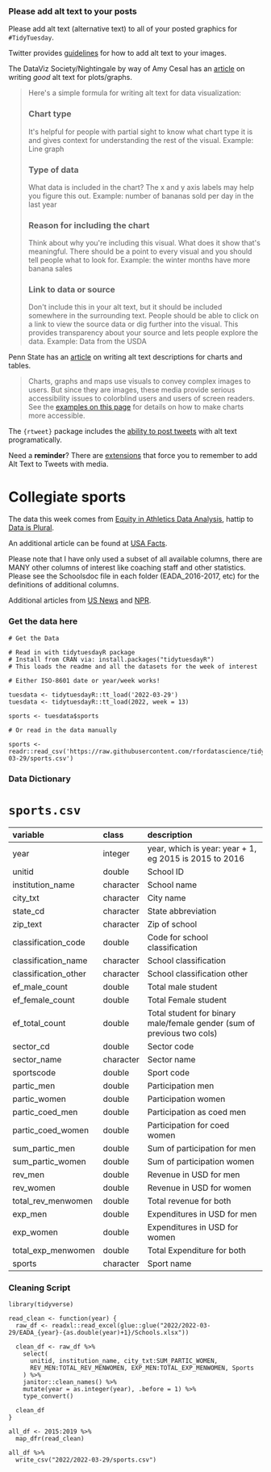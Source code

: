 ### Please add alt text to your posts

Please add alt text (alternative text) to all of your posted graphics for `#TidyTuesday`. 

Twitter provides [guidelines](https://help.twitter.com/en/using-twitter/picture-descriptions) for how to add alt text to your images.

The DataViz Society/Nightingale by way of Amy Cesal has an [article](https://medium.com/nightingale/writing-alt-text-for-data-visualization-2a218ef43f81) on writing _good_ alt text for plots/graphs.

> Here's a simple formula for writing alt text for data visualization:
> ### Chart type
> It's helpful for people with partial sight to know what chart type it is and gives context for understanding the rest of the visual.
> Example: Line graph
> ### Type of data
> What data is included in the chart? The x and y axis labels may help you figure this out.
> Example: number of bananas sold per day in the last year
> ### Reason for including the chart
> Think about why you're including this visual. What does it show that's meaningful. There should be a point to every visual and you should tell people what to look for.
> Example: the winter months have more banana sales
> ### Link to data or source
> Don't include this in your alt text, but it should be included somewhere in the surrounding text. People should be able to click on a link to view the source data or dig further into the visual. This provides transparency about your source and lets people explore the data.
> Example: Data from the USDA

Penn State has an [article](https://accessibility.psu.edu/images/charts/) on writing alt text descriptions for charts and tables.

> Charts, graphs and maps use visuals to convey complex images to users. But since they are images, these media provide serious accessibility issues to colorblind users and users of screen readers. See the [examples on this page](https://accessibility.psu.edu/images/charts/) for details on how to make charts more accessible.

The `{rtweet}` package includes the [ability to post tweets](https://docs.ropensci.org/rtweet/reference/post_tweet.html) with alt text programatically.

Need a **reminder**? There are [extensions](https://chrome.google.com/webstore/detail/twitter-required-alt-text/fpjlpckbikddocimpfcgaldjghimjiik/related) that force you to remember to add Alt Text to Tweets with media.

# Collegiate sports

The data this week comes from [Equity in Athletics Data Analysis](https://ope.ed.gov/athletics/#/datafile/list), hattip to [Data is Plural](https://www.data-is-plural.com/archive/2020-10-21-edition/).

An additional article can be found at [USA Facts](https://usafacts.org/articles/coronavirus-college-football-profit-sec-acc-pac-12-big-ten-millions-fall-2020/).

Please note that I have only used a subset of all available columns, there are MANY other columns of interest like coaching staff and other statistics. Please see the Schoolsdoc file in each folder (EADA_2016-2017, etc) for the definitions of additional columns.

Additional articles from [US News](https://www.usnews.com/news/sports/articles/2021-10-26/second-ncaa-gender-equity-report-shows-spending-disparities#:~:text=The%20NCAA%20spent%20%244%2C285%20per,championships%20than%20for%20the%20women's.) and [NPR](https://www.npr.org/2021/10/27/1049530975/ncaa-spends-more-on-mens-sports-report-reveals).

### Get the data here

```{r}
# Get the Data

# Read in with tidytuesdayR package 
# Install from CRAN via: install.packages("tidytuesdayR")
# This loads the readme and all the datasets for the week of interest

# Either ISO-8601 date or year/week works!

tuesdata <- tidytuesdayR::tt_load('2022-03-29')
tuesdata <- tidytuesdayR::tt_load(2022, week = 13)

sports <- tuesdata$sports

# Or read in the data manually

sports <- readr::read_csv('https://raw.githubusercontent.com/rfordatascience/tidytuesday/main/data/2022/2022-03-29/sports.csv')

```
### Data Dictionary

# `sports.csv`

|variable             |class     |description |
|:--------------------|:---------|:-----------|
|year                 |integer   | year, which is year: year + 1, eg 2015 is 2015 to 2016 |
|unitid               |double    | School ID |
|institution_name     |character | School name |
|city_txt             |character | City name |
|state_cd             |character | State abbreviation |
|zip_text             |character | Zip of school |
|classification_code  |double    | Code for school classification |
|classification_name  |character | School classification |
|classification_other |character | School classification other |
|ef_male_count        |double    | Total male student  |
|ef_female_count      |double    | Total Female student  |
|ef_total_count       |double    | Total student  for binary male/female gender (sum of previous two cols) |
|sector_cd            |double    | Sector code |
|sector_name          |character | Sector name |
|sportscode           |double    | Sport code |
|partic_men           |double    | Participation men  |
|partic_women         |double    | Participation women |
|partic_coed_men      |double    | Participation as coed men |
|partic_coed_women    |double    | Participation for coed women|
|sum_partic_men       |double    | Sum of participation for men |
|sum_partic_women     |double    | Sum of participation women |
|rev_men              |double    | Revenue in USD for men |
|rev_women            |double    | Revenue in USD for women |
|total_rev_menwomen   |double    | Total revenue for both|
|exp_men              |double    | Expenditures in USD for men |
|exp_women            |double    | Expenditures in USD for women |
|total_exp_menwomen   |double    | Total Expenditure for both |
|sports               |character | Sport name |


### Cleaning Script

```
library(tidyverse)

read_clean <- function(year) {
  raw_df <- readxl::read_excel(glue::glue("2022/2022-03-29/EADA_{year}-{as.double(year)+1}/Schools.xlsx"))

  clean_df <- raw_df %>%
    select(
      unitid, institution_name, city_txt:SUM_PARTIC_WOMEN,
      REV_MEN:TOTAL_REV_MENWOMEN, EXP_MEN:TOTAL_EXP_MENWOMEN, Sports
    ) %>%
    janitor::clean_names() %>%
    mutate(year = as.integer(year), .before = 1) %>%
    type_convert()

  clean_df
}

all_df <- 2015:2019 %>%
  map_dfr(read_clean)

all_df %>% 
  write_csv("2022/2022-03-29/sports.csv")
```

